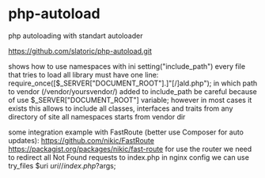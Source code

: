 # php-autoload
php autoloading with standart autoloader

https://github.com/slatoric/php-autoload.git

shows how to use namespaces with ini setting("include_path")
every file that tries to load all library must have one line: require_once([$_SERVER["DOCUMENT_ROOT"].]"[/]ald.php"); in which path to vendor (/vendor/yoursvendor/) added to include_path
be careful because of use $_SERVER["DOCUMENT_ROOT"] variable; however in most cases it exists
this allows to include all classes, interfaces and traits from any directory of site
all namespaces starts from vendor dir

some integration example with FastRoute (better use Composer for auto updates):
https://github.com/nikic/FastRoute
https://packagist.org/packages/nikic/fast-route
for use the router we need to redirect all Not Found requests to index.php in nginx config we can use try_files $uri $uri/ /index.php?$args;